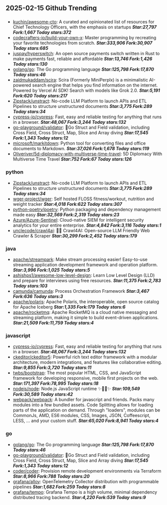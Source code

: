 ## 2025-02-15 Github Trending

### 
* [kuchin/awesome-cto](https://github.com/kuchin/awesome-cto): A curated and opinionated list of resources for Chief Technology Officers, with the emphasis on startups ***Star:27,797 Fork:1,667 Today stars:372***
* [codecrafters-io/build-your-own-x](https://github.com/codecrafters-io/build-your-own-x): Master programming by recreating your favorite technologies from scratch. ***Star:333,906 Fork:30,907 Today stars:685***
* [juspay/hyperswitch](https://github.com/juspay/hyperswitch): An open source payments switch written in Rust to make payments fast, reliable and affordable ***Star:13,746 Fork:1,426 Today stars:130***
* [golang/go](https://github.com/golang/go): The Go programming language ***Star:125,798 Fork:17,870 Today stars:46***
* [zaidmukaddam/scira](https://github.com/zaidmukaddam/scira): Scira (Formerly MiniPerplx) is a minimalistic AI-powered search engine that helps you find information on the internet. Powered by Vercel AI SDK! Search with models like Grok 2.0. ***Star:5,191 Fork:620 Today stars:217***
* [Zipstack/unstract](https://github.com/Zipstack/unstract): No-code LLM Platform to launch APIs and ETL Pipelines to structure unstructured documents ***Star:3,775 Fork:289 Today stars:34***
* [cypress-io/cypress](https://github.com/cypress-io/cypress): Fast, easy and reliable testing for anything that runs in a browser. ***Star:48,067 Fork:3,244 Today stars:132***
* [go-playground/validator](https://github.com/go-playground/validator): 💯Go Struct and Field validation, including Cross Field, Cross Struct, Map, Slice and Array diving ***Star:17,545 Fork:1,343 Today stars:12***
* [microsoft/markitdown](https://github.com/microsoft/markitdown): Python tool for converting files and office documents to Markdown. ***Star:37,026 Fork:1,678 Today stars:119***
* [Oliveriver/5d-diplomacy-with-multiverse-time-travel](https://github.com/Oliveriver/5d-diplomacy-with-multiverse-time-travel): 5D Diplomacy With Multiverse Time Travel ***Star:752 Fork:67 Today stars:126***

### python
* [Zipstack/unstract](https://github.com/Zipstack/unstract): No-code LLM Platform to launch APIs and ETL Pipelines to structure unstructured documents ***Star:3,775 Fork:289 Today stars:34***
* [wger-project/wger](https://github.com/wger-project/wger): Self hosted FLOSS fitness/workout, nutrition and weight tracker ***Star:4,018 Fork:622 Today stars:307***
* [python-poetry/poetry](https://github.com/python-poetry/poetry): Python packaging and dependency management made easy ***Star:32,569 Fork:2,319 Today stars:23***
* [Azure/Azure-Sentinel](https://github.com/Azure/Azure-Sentinel): Cloud-native SIEM for intelligent security analytics for your entire enterprise. ***Star:4,842 Fork:3,116 Today stars:1***
* [unclecode/crawl4ai](https://github.com/unclecode/crawl4ai): 🚀🤖 Crawl4AI: Open-source LLM Friendly Web Crawler & Scraper ***Star:30,299 Fork:2,452 Today stars:179***

### java
* [apache/streampark](https://github.com/apache/streampark): Make stream processing easier! Easy-to-use streaming application development framework and operation platform. ***Star:3,996 Fork:1,025 Today stars:5***
* [ashishps1/awesome-low-level-design](https://github.com/ashishps1/awesome-low-level-design): Learn Low Level Design (LLD) and prepare for interviews using free resources. ***Star:11,375 Fork:2,783 Today stars:103***
* [camunda/camunda](https://github.com/camunda/camunda): Process Orchestration Framework ***Star:3,467 Fork:636 Today stars:3***
* [apache/polaris](https://github.com/apache/polaris): Apache Polaris, the interoperable, open source catalog for Apache Iceberg ***Star:1,335 Fork:179 Today stars:6***
* [apache/rocketmq](https://github.com/apache/rocketmq): Apache RocketMQ is a cloud native messaging and streaming platform, making it simple to build event-driven applications. ***Star:21,509 Fork:11,759 Today stars:4***

### javascript
* [cypress-io/cypress](https://github.com/cypress-io/cypress): Fast, easy and reliable testing for anything that runs in a browser. ***Star:48,067 Fork:3,244 Today stars:132***
* [ckeditor/ckeditor5](https://github.com/ckeditor/ckeditor5): Powerful rich text editor framework with a modular architecture, modern integrations, and features like collaborative editing. ***Star:9,855 Fork:3,720 Today stars:11***
* [twbs/bootstrap](https://github.com/twbs/bootstrap): The most popular HTML, CSS, and JavaScript framework for developing responsive, mobile first projects on the web. ***Star:171,397 Fork:78,995 Today stars:18***
* [nodejs/node](https://github.com/nodejs/node): Node.js JavaScript runtime ✨🐢🚀✨ ***Star:109,549 Fork:30,589 Today stars:42***
* [webpack/webpack](https://github.com/webpack/webpack): A bundler for javascript and friends. Packs many modules into a few bundled assets. Code Splitting allows for loading parts of the application on demand. Through "loaders", modules can be CommonJs, AMD, ES6 modules, CSS, Images, JSON, Coffeescript, LESS, ... and your custom stuff. ***Star:65,020 Fork:8,941 Today stars:4***

### go
* [golang/go](https://github.com/golang/go): The Go programming language ***Star:125,798 Fork:17,870 Today stars:46***
* [go-playground/validator](https://github.com/go-playground/validator): 💯Go Struct and Field validation, including Cross Field, Cross Struct, Map, Slice and Array diving ***Star:17,545 Fork:1,343 Today stars:12***
* [coder/coder](https://github.com/coder/coder): Provision remote development environments via Terraform ***Star:8,966 Fork:788 Today stars:20***
* [grafana/alloy](https://github.com/grafana/alloy): OpenTelemetry Collector distribution with programmable pipelines ***Star:1,682 Fork:259 Today stars:8***
* [grafana/tempo](https://github.com/grafana/tempo): Grafana Tempo is a high volume, minimal dependency distributed tracing backend. ***Star:4,220 Fork:539 Today stars:9***
